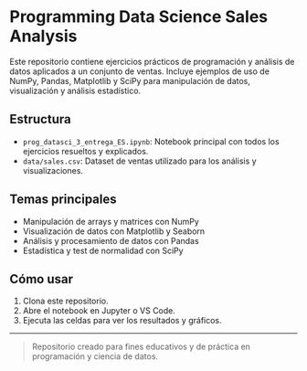 # Programming Data Science Sales Analysis

Este repositorio contiene ejercicios prácticos de programación y análisis de datos aplicados a un conjunto de ventas. Incluye ejemplos de uso de NumPy, Pandas, Matplotlib y SciPy para manipulación de datos, visualización y análisis estadístico.

## Estructura
- `prog_datasci_3_entrega_ES.ipynb`: Notebook principal con todos los ejercicios resueltos y explicados.
- `data/sales.csv`: Dataset de ventas utilizado para los análisis y visualizaciones.

## Temas principales
- Manipulación de arrays y matrices con NumPy
- Visualización de datos con Matplotlib y Seaborn
- Análisis y procesamiento de datos con Pandas
- Estadística y test de normalidad con SciPy

## Cómo usar
1. Clona este repositorio.
2. Abre el notebook en Jupyter o VS Code.
3. Ejecuta las celdas para ver los resultados y gráficos.

---

> Repositorio creado para fines educativos y de práctica en programación y ciencia de datos.